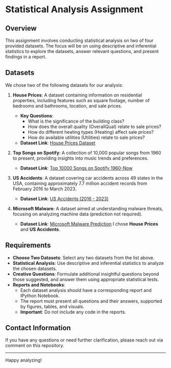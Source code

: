 # Statistical Analysis Assignment

## Overview
This assignment involves conducting statistical analysis on two of four provided datasets. The focus will be on using descriptive and inferential statistics to explore the datasets, answer relevant questions, and present findings in a report. 

## Datasets
We chose two of the following datasets for our analysis:

1. **House Prices**: A dataset containing information on residential properties, including features such as square footage, number of bedrooms and bathrooms, location, and sale prices.
   - **Key Questions**:
     - What is the significance of the building class?
     - How does the overall quality (OverallQual) relate to sale prices?
     - How do different heating types (Heating) affect sale prices?
     - How do available utilities (Utilities) relate to sale prices?
   - **Dataset Link**: [House Prices Dataset](#)

2. **Top Songs on Spotify**: A collection of 10,000 popular songs from 1960 to present, providing insights into music trends and preferences.
   - **Dataset Link**: [Top 10000 Songs on Spotify 1960-Now](#)

3. **US Accidents**: A dataset covering car accidents across 49 states in the USA, containing approximately 7.7 million accident records from February 2016 to March 2023.
   - **Dataset Link**: [US Accidents (2016 - 2023)](#)

4. **Microsoft Malware**: A dataset aimed at understanding malware threats, focusing on analyzing machine data (prediction not required).
   - **Dataset Link**: [Microsoft Malware Prediction](#)
I chose **House Prices** and **US Accidents**.

## Requirements
- **Choose Two Datasets**: Select any two datasets from the list above.
- **Statistical Analysis**: Use descriptive and inferential statistics to analyze the chosen datasets.
- **Creative Questions**: Formulate additional insightful questions beyond those suggested, and answer them using appropriate statistical tests.
- **Reports and Notebooks**: 
  - Each dataset analysis should have a corresponding report and IPython Notebook.
  - The report must present all questions and their answers, supported by figures, tables, and visuals.
  - **Important**: Do not include any code in the reports.


## Contact Information
If you have any questions or need further clarification, please reach out via comment on this repository. 

---

Happy analyzing!
